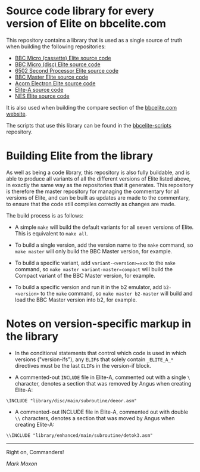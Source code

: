 # Source code library for every version of Elite on bbcelite.com

This repository contains a library that is used as a single source of truth when building the following repositories:

* [BBC Micro (cassette) Elite source code](https://github.com/markmoxon/cassette-elite-beebasm)
* [BBC Micro (disc) Elite source code](https://github.com/markmoxon/disc-elite-beebasm)
* [6502 Second Processor Elite source code](https://github.com/markmoxon/6502sp-elite-beebasm)
* [BBC Master Elite source code](https://github.com/markmoxon/master-elite-beebasm)
* [Acorn Electron Elite source code](https://github.com/markmoxon/electron-elite-beebasm)
* [Elite-A source code](https://github.com/markmoxon/elite-a-beebasm)
* [NES Elite source code](https://github.com/markmoxon/nes-elite-beebasm)

It is also used when building the compare section of the [bbcelite.com website](https://www.bbcelite.com).

The scripts that use this library can be found in the [bbcelite-scripts](https://github.com/markmoxon/bbcelite-scripts) repository.

# Building Elite from the library

As well as being a code library, this repository is also fully buildable, and is able to produce all variants of all the different versions of Elite listed above, in exactly the same way as the repositories that it generates. This repository is therefore the master repository for managing the commentary for all versions of Elite, and can be built as updates are made to the commentary, to ensure that the code still compiles correctly as changes are made.

The build process is as follows:

* A simple `make` will build the default variants for all seven versions of Elite. This is equivalent to `make all`.

* To build a single version, add the version name to the `make` command, so `make master` will only build the BBC Master version, for example.

* To build a specific variant, add `variant-<version>=xxx` to the `make` command, so `make master variant-master=compact` will build the Compact variant of the BBC Master version, for example.

* To build a specific version and run it in the b2 emulator, add `b2-<version>` to the `make` command, so `make master b2-master` will build and load the BBC Master version into b2, for example.

# Notes on version-specific markup in the library

* In the conditional statements that control which code is used in which versions ("version-ifs"), any `ELIF`s that solely contain `_ELITE_A_*` directives must be the last `ELIF`s in the version-if block.

* A commented-out `INCLUDE` file in Elite-A, commented out with a single `\` character, denotes a section that was removed by Angus when creating Elite-A:

```
\INCLUDE "library/disc/main/subroutine/deeor.asm"
```

* A commented-out INCLUDE file in Elite-A, commented out with double `\\` characters, denotes a section that was moved by Angus when creating Elite-A:

```
\\INCLUDE "library/enhanced/main/subroutine/detok3.asm"
```

---

Right on, Commanders!

_Mark Moxon_